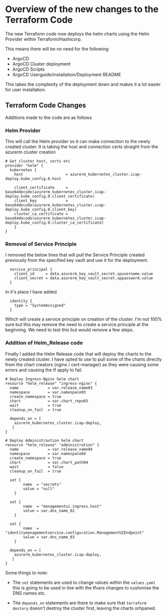 # Overview of the new changes to the Terraform Code

The new Terraform code now deploys the helm charts using the Helm Provider within Terraform/Hashicorp.

This means there will be no need for the following:

- ArgoCD
- ArgoCD Cluster deployment
- ArgoCD Scripts
- ArgoCD Userguide/installation/Deployment README

This takes the complexity of the deployment down and makes it a lot easier for user installation.

## Terraform Code Changes

Additions made to the code are as follows

### Helm Provider

This will call the Helm provider so it can make connection to the newly created cluster. It is taking the host and connection certs straight from the azurerm cluster creation

```HCL
# Get cluster host, certs etc
provider "helm" {
  kubernetes {
    host                   = azurerm_kubernetes_cluster.icap-deploy.kube_config.0.host

    client_certificate     = base64decode(azurerm_kubernetes_cluster.icap-deploy.kube_config.0.client_certificate)
    client_key             = base64decode(azurerm_kubernetes_cluster.icap-deploy.kube_config.0.client_key)
    cluster_ca_certificate = base64decode(azurerm_kubernetes_cluster.icap-deploy.kube_config.0.cluster_ca_certificate)
    }
}
```

### Removal of Service Principle

I removed the below lines that will pull the Service Principle created previously from the specified key vault and use it for the deployment.

```HCL
  service_principal {
    client_id     = data.azurerm_key_vault_secret.spusername.value
    client_secret = data.azurerm_key_vault_secret.sppassword.value
  }
```

In it's place I have added

```HCL
  identity {
    type = "SystemAssigned"
  }
```

Which will create a service principle on creation of the cluster. I'm not 100% sure but this may remove the need to create a service principle at the beginning. We need to test this but would remove a few steps.

### Addition of Helm_Release code

Finally I added the Helm Release code that will deploy the charts to the newly created cluster. I have opted to use to pull some of the charts directly from the chart creators (nginx / cert-manager) as they were causing some errors and causing the tf apply to fail.

```HCL
# Deploy Ingress-Nginx helm chart
resource "helm_release" "ingress-nginx" {
  name             = var.release_name03
  namespace        = var.namespace03
  create_namespace = true
  chart            = var.chart_repo03
  wait             = true
  cleanup_on_fail  = true

  depends_on = [ 
    azurerm_kubernetes_cluster.icap-deploy,
   ]
}

# Deploy Administrastion helm chart
resource "helm_release" "administration" {
  name             = var.release_name04
  namespace        = var.namespace04
  create_namespace = true
  chart            = var.chart_path04
  wait             = false
  cleanup_on_fail  = true
  
  set {
        name  = "secrets"
        value = "null"
    }

  set {
        name  = "managementui.ingress.host"
        value = var.dns_name_02
    }

  set {
        name  = "identitymanagementservice.configuration.ManagementUIEndpoint"
        value = var.dns_name_03
    }

  depends_on = [ 
    azurerm_kubernetes_cluster.icap-deploy,
   ]
}
```

Some things to note: 

- The ```set``` statements are used to change values within the ```values.yaml``` this is going to be used in line with the tfvars changes to customise the DNS names etc.

- The ```deponds_on``` statements are there to make sure that ```terraform destory``` doesn't destroy the cluster first, leaving the charts orhpaned. 

